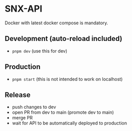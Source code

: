 # SNX-API

Docker with latest docker compose is mandatory.

## Development (auto-reload included)

- `pnpm dev` (use this for dev)

## Production

- `pnpm start` (this is not intended to work on localhost)

## Release

- push changes to dev
- open PR from dev to main (promote dev to main)
- merge PR
- wait for API to be automatically deployed to production

